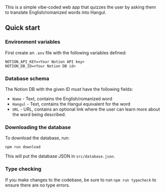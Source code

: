 This is a simple vibe-coded web app that quizzes the user by asking
them to translate English/romanized words into Hangul.

## Quick start

### Environment variables

First create an `.env` file with the following variables defined:

```
NOTION_API_KEY=<Your Notion API key>
NOTION_DB_ID=<Your Notion DB id>
```

### Database schema

The Notion DB with the given ID must have the following fields:

- `Name` - Text, contains the English/romanized word
- `Hangul` - Text, contains the Hangul equivalent for the word
- `URL` - URL, contains an optional link where the user can
  learn more about the word being described.

### Downloading the database

To download the database, run:

```
npm run download
```

This will put the database JSON in `src/database.json`.

### Type checking

If you make changes to the codebase, be sure to run `npm run typecheck`
to ensure there are no type errors.
